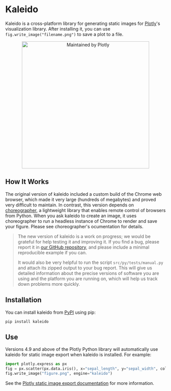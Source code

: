 # Kaleido

Kaleido is a cross-platform library for generating static images for [Plotly][plotly]'s
visualization library. After installing it, you can use `fig.write_image("filename.png")`
to save a plot to a file.

<div align="center">
  <a href="https://dash.plotly.com/project-maintenance">
    <img src="https://dash.plotly.com/assets/images/maintained-by-plotly.png"
    width="400px" alt="Maintained by Plotly">
  </a>
</div>

## How It Works

The original version of kaleido included a custom build of the Chrome web browser,
which made it very large (hundreds of megabytes) and proved very difficult to maintain.
In contrast, this version depends on [choreographer][choreographer],
a lightweight library that enables remote control of browsers from Python.
When you ask kaleido to create an image, it uses choreographer to run a headless
instance of Chrome to render and save your figure. Please see choreographer's
ocumentation for details.

> The new version of kaleido is a work on progress;
> we would be grateful for help testing it and improving it.
> If you find a bug, please report it in [our GitHub repository][repo],
> and please include a minimal reproducible example if you can.
>
> It would also be very helpful to run the script `src/py/tests/manual.py`
> and attach its zipped output to your bug report.
> This will give us detailed information about the precise versions of software you
> are using and the platform you are running on,
> which will help us track down problems more quickly.

## Installation

You can install kaleido from [PyPI][pypi] using pip:

```
pip install kaleido
```

## Use

Versions 4.9 and above of the Plotly Python library will automatically use kaleido
for static image export when kaleido is installed.
For example:

```python
import plotly.express as px
fig = px.scatter(px.data.iris(), x="sepal_length", y="sepal_width", color="species")
fig.write_image("figure.png", engine="kaleido")
```

See the [Plotly static image export documentation][plotly-export] for more information.

[choreographer]: https://pypi.org/project/choreographer/
[plotly]: https://plotly.com/
[plotly-export]: https://plotly.com/python/static-image-export/
[pypi]: https://pypi.org/
[repo]: https://github.com/plotly/Kaleido
